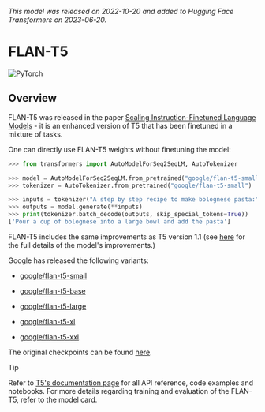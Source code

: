 <!--Copyright 2022 The HuggingFace Team. All rights reserved.

Licensed under the Apache License, Version 2.0 (the "License"); you may not use this file except in compliance with
the License. You may obtain a copy of the License at

http://www.apache.org/licenses/LICENSE-2.0

Unless required by applicable law or agreed to in writing, software distributed under the License is distributed on
an "AS IS" BASIS, WITHOUT WARRANTIES OR CONDITIONS OF ANY KIND, either express or implied. See the License for the
specific language governing permissions and limitations under the License.

⚠️ Note that this file is in Markdown but contain specific syntax for our doc-builder (similar to MDX) that may not be
rendered properly in your Markdown viewer.

-->
*This model was released on 2022-10-20 and added to Hugging Face Transformers on 2023-06-20.*

# FLAN-T5

<div class="flex flex-wrap space-x-1">
<img alt="PyTorch" src="https://img.shields.io/badge/PyTorch-DE3412?style=flat&logo=pytorch&logoColor=white">
</div>

## Overview

FLAN-T5 was released in the paper [Scaling Instruction-Finetuned Language Models](https://huggingface.co/papers/2210.11416) - it is an enhanced version of T5 that has been finetuned in a mixture of tasks.

One can directly use FLAN-T5 weights without finetuning the model:

```python
>>> from transformers import AutoModelForSeq2SeqLM, AutoTokenizer

>>> model = AutoModelForSeq2SeqLM.from_pretrained("google/flan-t5-small")
>>> tokenizer = AutoTokenizer.from_pretrained("google/flan-t5-small")

>>> inputs = tokenizer("A step by step recipe to make bolognese pasta:", return_tensors="pt")
>>> outputs = model.generate(**inputs)
>>> print(tokenizer.batch_decode(outputs, skip_special_tokens=True))
['Pour a cup of bolognese into a large bowl and add the pasta']
```

FLAN-T5 includes the same improvements as T5 version 1.1 (see [here](https://huggingface.co/docs/transformers/model_doc/t5v1.1) for the full details of the model's improvements.)

Google has released the following variants:

- [google/flan-t5-small](https://huggingface.co/google/flan-t5-small)

- [google/flan-t5-base](https://huggingface.co/google/flan-t5-base)

- [google/flan-t5-large](https://huggingface.co/google/flan-t5-large)

- [google/flan-t5-xl](https://huggingface.co/google/flan-t5-xl)

- [google/flan-t5-xxl](https://huggingface.co/google/flan-t5-xxl).

The original checkpoints can be found [here](https://github.com/google-research/t5x/blob/main/docs/models.md#flan-t5-checkpoints).

> [!TIP]
> Refer to [T5's documentation page](t5) for all API reference, code examples and notebooks. For more details regarding training and evaluation of the FLAN-T5, refer to the model card.
